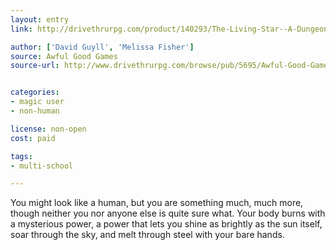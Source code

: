 ```yaml
---
layout: entry
link: http://drivethrurpg.com/product/140293/The-Living-Star--A-Dungeon-World-Playbook

author: ['David Guyll', 'Melissa Fisher']
source: Awful Good Games
source-url: http://www.drivethrurpg.com/browse/pub/5695/Awful-Good-Games


categories:
- magic user
- non-human

license: non-open
cost: paid

tags:
- multi-school

---
```


You might look like a human, but you are something much, much more, though neither you nor anyone else is quite sure what. Your body burns with a mysterious power, a power that lets you shine as brightly as the sun itself, soar through the sky, and melt through steel with your bare hands.
